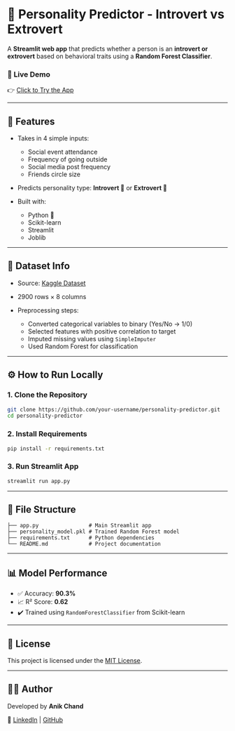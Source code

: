 # 🧠 Personality Predictor - Introvert vs Extrovert

A **Streamlit web app** that predicts whether a person is an **introvert or extrovert** based on behavioral traits using a **Random Forest Classifier**.

### 🔗 Live Demo

👉 [Click to Try the App](https://personality-predictorr.streamlit.app)

---

## 📌 Features

* Takes in 4 simple inputs:

  * Social event attendance
  * Frequency of going outside
  * Social media post frequency
  * Friends circle size
* Predicts personality type: **Introvert 🪫** or **Extrovert 🎉**
* Built with:

  * Python 🐍
  * Scikit-learn
  * Streamlit
  * Joblib

---

## 🧪 Dataset Info

* Source: [Kaggle Dataset](https://www.kaggle.com/datasets/rakeshkapilavai/extrovert-vs-introvert-behavior-data)
* 2900 rows × 8 columns
* Preprocessing steps:

  * Converted categorical variables to binary (Yes/No → 1/0)
  * Selected features with positive correlation to target
  * Imputed missing values using `SimpleImputer`
  * Used Random Forest for classification

---

## ⚙️ How to Run Locally

### 1. Clone the Repository

```bash
git clone https://github.com/your-username/personality-predictor.git
cd personality-predictor
```

### 2. Install Requirements

```bash
pip install -r requirements.txt
```

### 3. Run Streamlit App

```bash
streamlit run app.py
```

---

## 📁 File Structure

```
├── app.py                # Main Streamlit app
├── personality_model.pkl # Trained Random Forest model
├── requirements.txt      # Python dependencies
└── README.md             # Project documentation
```

---

## 📊 Model Performance

* ✅ Accuracy: **90.3%**
* 📈 R² Score: **0.62**
* ✔️ Trained using `RandomForestClassifier` from Scikit-learn

---

## 📄 License

This project is licensed under the [MIT License](LICENSE).

---

## 🙇‍♂️ Author

Developed by **Anik Chand**

🔗 [LinkedIn](https://linkedin.com/in/anikchand) | [GitHub](https://github.com/your-username)
